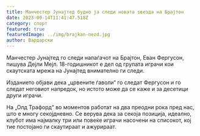 ```yaml
---
title: Манчестер Јунајтед будно ја следи новата ѕвезда на Брајтон
date: 2023-09-14T11:41:47.518Z
category: спорт
featured: true
featuredImage: ../img/brajkan-nezd.jpg
author: Вардарски
---
```

Манчестер Јунајтед го следи напаѓачот на Брајтон, Еван Фергусон, пишува Дејли Мејл. 18-годишникот е дел од групата играчи кои скаутската мрежа на Јунајтед внимателно ги следи.

Изданието објави дека „црвените ѓаволи“ го следат Фергусон и го следат неговиот напредок, но истото може да се каже и за десетици други играчи.

На „Олд Трафорд“ во моментов работат на два преодни рока пред нас, што е многу секојдневно. Се верува дека за секоја позиција, идеално, клубот има најмалку три или повеќе играчи насочени на списокот, кој тие постојано ги скаутираат и ажурираат.